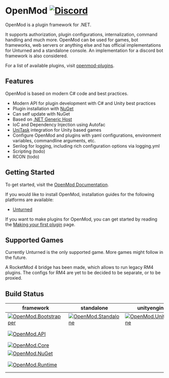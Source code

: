 # OpenMod [![Discord](https://img.shields.io/discord/666327627124047872?label=Discord )](https://discord.com/invite/jRrCJVm)

OpenMod is a plugin framework for .NET. 

It supports authorization, plugin configurations, internalization, command handling and much more. OpenMod can be used for games, bot frameworks, web servers or anything else and has official implementations for Unturned and a standalone console. An implementation for a discord bot framework is also considered.

For a list of available plugins, visit [openmod-plugins](https://github.com/openmod/openmod-plugins).

## Features
OpenMod is based on modern C# code and best practices.
- Modern API for plugin development with C# and Unity best practices
- Plugin installation with [NuGet](https://nuget.org)
- Can self update with NuGet
- Based on [.NET Generic Host](https://docs.microsoft.com/en-us/aspnet/core/fundamentals/host/generic-host)
- IoC and Dependency Injection using Autofac
- [UniTask](https://github.com/Cysharp/UniTask) integration for Unity based games
- Configure OpenMod and plugins with yaml configurations, environment variables, commandline arguments, etc.
- Serilog for logging, including rich configuration options via logging.yml
- Scripting (todo)
- RCON (todo)

## Getting Started
To get started, visit the [OpenMod Documentation](https://openmod.github.io/openmod-docs/).

If you would like to install OpenMod, installation guides for the following platforms are available:
- [Unturned](https://openmod.github.io/openmod-docs/user-guide/installation/unturned/)

If you want to make plugins for OpenMod, you can get started by reading the [Making your first plugin](https://openmod.github.io/openmod-docs/development-guide/getting-started/making-your-first-plugin/) page.

## Supported Games
Currently Unturned is the only supported game. More games might follow in the future.

A RocketMod 4 bridge has been made, which allows to run legacy RM4 plugins.
The configs for RM4 are yet to be decided to be separate, or to be proxied.

## Build Status
| **framework**                                                                                                                                                                          | standalone                                                                                                                                                                       | unityengine                                                                                                                                                                         | unturned                                                                                                                                                                                        |
|----------------------------------------------------------------------------------------------------------------------------------------------------------------------------------------|----------------------------------------------------------------------------------------------------------------------------------------------------------------------------------|-------------------------------------------------------------------------------------------------------------------------------------------------------------------------------------|-------------------------------------------------------------------------------------------------------------------------------------------------------------------------------------------------|
| [![OpenMod.Bootstrapper](https://github.com/openmod/OpenMod/workflows/OpenMod.Bootstrapper/badge.svg)](https://github.com/openmod/OpenMod/actions?query=workflow%3AOpenMod.Bootstrapper) | [![OpenMod.Standalone](https://github.com/openmod/OpenMod/workflows/OpenMod.Standalone/badge.svg)](https://github.com/openmod/OpenMod/actions?query=workflow%3AOpenMod.Standalone) | [![OpenMod.UnityEngine](https://github.com/openmod/OpenMod/workflows/OpenMod.UnityEngine/badge.svg)](https://github.com/openmod/OpenMod/actions?query=workflow%3AOpenMod.UnityEngine) | [![OpenMod.Unturned](https://github.com/openmod/OpenMod/workflows/OpenMod.Unturned/badge.svg)](https://github.com/openmod/OpenMod/actions?query=workflow%3AOpenMod.Unturned)                      |
| [![OpenMod.API](https://github.com/openmod/OpenMod/workflows/OpenMod.API/badge.svg)](https://github.com/openmod/OpenMod/actions?query=workflow%3AOpenMod.API)                            |                                                                                                                                                                                  |                                                                                                                                                                                     | [![OpenMod.Unturned.Module](https://github.com/openmod/OpenMod/workflows/OpenMod.Unturned.Module/badge.svg)](https://github.com/openmod/OpenMod/actions?query=workflow%3AOpenMod.Unturned.Module) |
| [![OpenMod.Core](https://github.com/openmod/OpenMod/workflows/OpenMod.Core/badge.svg)](https://github.com/openmod/OpenMod/actions?query=workflow%3AOpenMod.Core)                         |                                                                                                                                                                                  |                                                                                                                                                                                     | [![OpenMod.Rocket.API](https://github.com/openmod/OpenMod/workflows/OpenMod.Rocket.API/badge.svg)](https://github.com/openmod/OpenMod/actions?query=workflow%3AOpenMod.Rocket.API)                |
| [![OpenMod.NuGet](https://github.com/openmod/OpenMod/workflows/OpenMod.NuGet/badge.svg)](https://github.com/openmod/OpenMod/actions?query=workflow%3AOpenMod.NuGet)                      |                                                                                                                                                                                  |                                                                                                                                                                                     | [![OpenMod.Rocket.Core](https://github.com/openmod/OpenMod/workflows/OpenMod.Rocket.Core/badge.svg)](https://github.com/openmod/OpenMod/actions?query=workflow%3AOpenMod.Rocket.Core)             |
| [![OpenMod.Runtime](https://github.com/openmod/OpenMod/workflows/OpenMod.Runtime/badge.svg)](https://github.com/openmod/OpenMod/actions?query=workflow%3AOpenMod.Runtime)                |                                                                                                                                                                                  |                                                                                                                                                                                     | [![OpenMod.Rocket.Unturned](https://github.com/openmod/OpenMod/workflows/OpenMod.Rocket.Unturned/badge.svg)](https://github.com/openmod/OpenMod/actions?query=workflow%3AOpenMod.Rocket.Unturned) |
